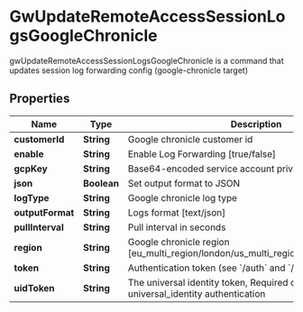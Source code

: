 

# GwUpdateRemoteAccessSessionLogsGoogleChronicle

gwUpdateRemoteAccessSessionLogsGoogleChronicle is a command that updates session log forwarding config (google-chronicle target)

## Properties

| Name | Type | Description | Notes |
|------------ | ------------- | ------------- | -------------|
|**customerId** | **String** | Google chronicle customer id |  [optional] |
|**enable** | **String** | Enable Log Forwarding [true/false] |  [optional] |
|**gcpKey** | **String** | Base64-encoded service account private key text |  [optional] |
|**json** | **Boolean** | Set output format to JSON |  [optional] |
|**logType** | **String** | Google chronicle log type |  [optional] |
|**outputFormat** | **String** | Logs format [text/json] |  [optional] |
|**pullInterval** | **String** | Pull interval in seconds |  [optional] |
|**region** | **String** | Google chronicle region [eu_multi_region/london/us_multi_region/singapore/tel_aviv] |  [optional] |
|**token** | **String** | Authentication token (see &#x60;/auth&#x60; and &#x60;/configure&#x60;) |  [optional] |
|**uidToken** | **String** | The universal identity token, Required only for universal_identity authentication |  [optional] |



